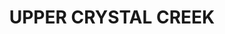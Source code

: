 ---
lastmod: '2025-04-06T06:05:20+00:00'
latitude: -28.38059
layout: suburb
longitude: 153.31648
postcode: '2484'
state: NSW
title: UPPER CRYSTAL CREEK
url: /nsw/upper-crystal-creek/
---